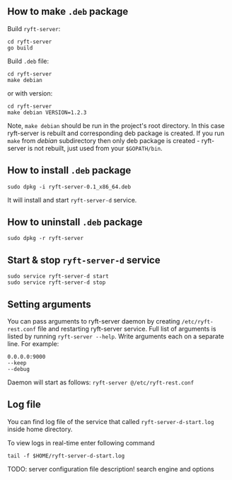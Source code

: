 ## How to make ``.deb`` package

Build ``ryft-server``:

```
cd ryft-server
go build
```

Build ``.deb`` file:

```
cd ryft-server
make debian
```

or with version:

```
cd ryft-server
make debian VERSION=1.2.3
```

Note, `make debian` should be run in the project's root directory. In this case ryft-server is rebuilt
and corresponding deb package is created. If you run `make` from *debian* subdirectory then only
deb package is created - ryft-server is not rebuilt, just used from your `$GOPATH/bin`.


## How to install ``.deb`` package

```
sudo dpkg -i ryft-server-0.1_x86_64.deb
```

It will install and start ``ryft-server-d`` service.


## How to uninstall ``.deb`` package

```
sudo dpkg -r ryft-server
```

## Start & stop ``ryft-server-d`` service

```
sudo service ryft-server-d start
sudo service ryft-server-d stop
```

## Setting arguments

You can pass arguments to ryft-server daemon by creating `/etc/ryft-rest.conf` file and restarting ryft-server service.
Full list of arguments is listed by running `ryft-server --help`. Write arguments each on a separate line. For example:

```
0.0.0.0:9000
--keep
--debug
```

Daemon will start as follows: `ryft-server @/etc/ryft-rest.conf`

## Log file

You can find log file of the service that called `ryft-server-d-start.log` inside home directory.

To view logs in real-time enter following command

`tail -f $HOME/ryft-server-d-start.log`



TODO: server configuration file description! search engine and options
